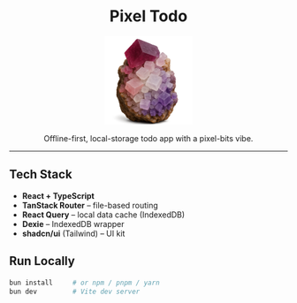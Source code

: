 <h1 align="center">Pixel Todo</h1>

<p align="center">
  <img src="public/logo512.png" alt="Pixel Todo Logo" width="160">
</p>

<p align="center">
  Offline-first, local-storage todo app with a pixel-bits vibe.
</p>

---

## Tech Stack

- **React + TypeScript**
- **TanStack Router** – file-based routing
- **React Query** – local data cache (IndexedDB)
- **Dexie** – IndexedDB wrapper
- **shadcn/ui** (Tailwind) – UI kit

## Run Locally

```bash
bun install     # or npm / pnpm / yarn
bun dev         # Vite dev server

```
